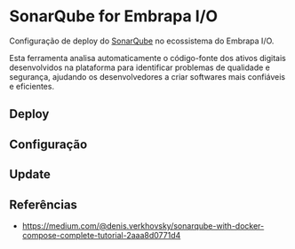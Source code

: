 
# SonarQube for Embrapa I/O

Configuração de deploy do [SonarQube](https://www.sonarsource.com/products/sonarqube/) no ecossistema do Embrapa I/O.

Esta ferramenta analisa automaticamente o código-fonte dos ativos digitais desenvolvidos na plataforma para identificar problemas de qualidade e segurança, ajudando os desenvolvedores a criar softwares mais confiáveis e eficientes.

## Deploy

## Configuração

## Update

## Referências

- https://medium.com/@denis.verkhovsky/sonarqube-with-docker-compose-complete-tutorial-2aaa8d0771d4
